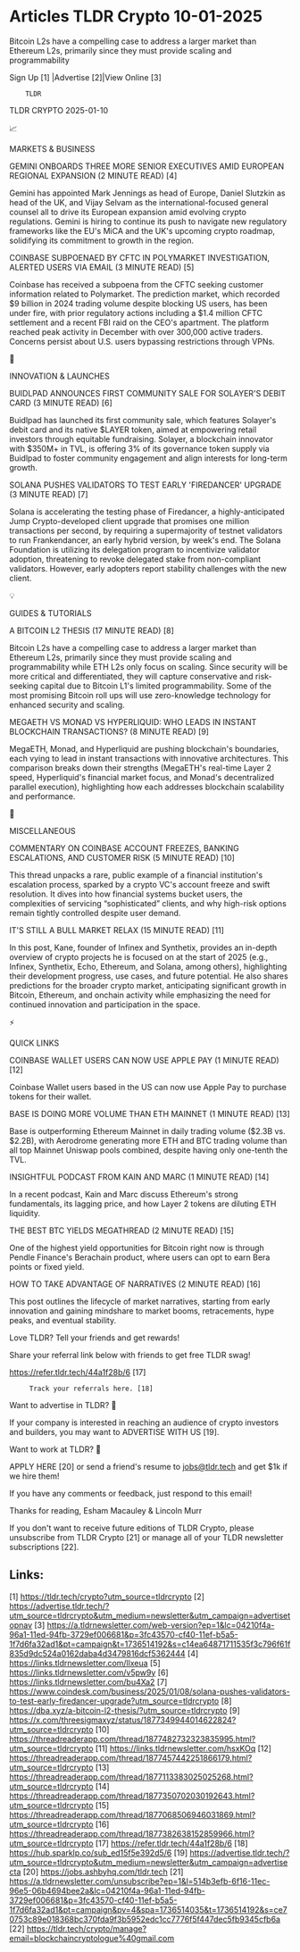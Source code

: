 # Articles TLDR Crypto 10-01-2025

Bitcoin L2s have a compelling case to address a larger market than
Ethereum L2s, primarily since they must provide scaling and
programmability ‌ ‌ ‌ ‌ ‌ ‌ ‌ ‌ ‌ ‌ ‌ ‌ ‌ ‌ ‌ ‌ ‌ ‌ ‌ ‌ ‌ ‌ ‌ ‌ ‌ ‌  ‌ ‌ ‌ ‌ ‌ ‌ ‌ ‌ ‌ ‌ ‌ ‌ ‌ ‌ ‌ ‌ ‌ ‌ ‌ ‌ ‌ ‌ ‌ ‌ ‌ ‌ 


 Sign Up [1] |Advertise [2]|View Online [3] 

		TLDR 

TLDR CRYPTO 2025-01-10

📈 

MARKETS & BUSINESS

 GEMINI ONBOARDS THREE MORE SENIOR EXECUTIVES AMID EUROPEAN REGIONAL
EXPANSION (2 MINUTE READ) [4] 

 Gemini has appointed Mark Jennings as head of Europe, Daniel Slutzkin
as head of the UK, and Vijay Selvam as the international-focused
general counsel all to drive its European expansion amid evolving
crypto regulations. Gemini is hiring to continue its push to navigate
new regulatory frameworks like the EU's MiCA and the UK's upcoming
crypto roadmap, solidifying its commitment to growth in the region. 

 COINBASE SUBPOENAED BY CFTC IN POLYMARKET INVESTIGATION, ALERTED
USERS VIA EMAIL (3 MINUTE READ) [5] 

 Coinbase has received a subpoena from the CFTC seeking customer
information related to Polymarket. The prediction market, which
recorded $9 billion in 2024 trading volume despite blocking US users,
has been under fire, with prior regulatory actions including a $1.4
million CFTC settlement and a recent FBI raid on the CEO's apartment.
The platform reached peak activity in December with over 300,000
active traders. Concerns persist about U.S. users bypassing
restrictions through VPNs. 

🚀 

INNOVATION & LAUNCHES

 BUIDLPAD ANNOUNCES FIRST COMMUNITY SALE FOR SOLAYER'S DEBIT CARD (3
MINUTE READ) [6] 

 Buidlpad has launched its first community sale, which features
Solayer's debit card and its native $LAYER token, aimed at empowering
retail investors through equitable fundraising. Solayer, a blockchain
innovator with $350M+ in TVL, is offering 3% of its governance token
supply via Buidlpad to foster community engagement and align interests
for long-term growth. 

 SOLANA PUSHES VALIDATORS TO TEST EARLY 'FIREDANCER' UPGRADE (3 MINUTE
READ) [7] 

 Solana is accelerating the testing phase of Firedancer, a
highly-anticipated Jump Crypto-developed client upgrade that promises
one million transactions per second, by requiring a supermajority of
testnet validators to run Frankendancer, an early hybrid version, by
week's end. The Solana Foundation is utilizing its delegation program
to incentivize validator adoption, threatening to revoke delegated
stake from non-compliant validators. However, early adopters report
stability challenges with the new client. 

💡 

GUIDES & TUTORIALS

 A BITCOIN L2 THESIS (17 MINUTE READ) [8] 

 Bitcoin L2s have a compelling case to address a larger market than
Ethereum L2s, primarily since they must provide scaling and
programmability while ETH L2s only focus on scaling. Since security
will be more critical and differentiated, they will capture
conservative and risk-seeking capital due to Bitcoin L1's limited
programmability. Some of the most promising Bitcoin roll ups will use
zero-knowledge technology for enhanced security and scaling. 

 MEGAETH VS MONAD VS HYPERLIQUID: WHO LEADS IN INSTANT BLOCKCHAIN
TRANSACTIONS? (8 MINUTE READ) [9] 

 MegaETH, Monad, and Hyperliquid are pushing blockchain's boundaries,
each vying to lead in instant transactions with innovative
architectures. This comparison breaks down their strengths (MegaETH's
real-time Layer 2 speed, Hyperliquid's financial market focus, and
Monad's decentralized parallel execution), highlighting how each
addresses blockchain scalability and performance. 

🦄 

MISCELLANEOUS

 COMMENTARY ON COINBASE ACCOUNT FREEZES, BANKING ESCALATIONS, AND
CUSTOMER RISK (5 MINUTE READ) [10] 

 This thread unpacks a rare, public example of a financial
institution's escalation process, sparked by a crypto VC's account
freeze and swift resolution. It dives into how financial systems
bucket users, the complexities of servicing “sophisticated”
clients, and why high-risk options remain tightly controlled despite
user demand. 

 IT'S STILL A BULL MARKET RELAX (15 MINUTE READ) [11] 

 In this post, Kane, founder of Infinex and Synthetix, provides an
in-depth overview of crypto projects he is focused on at the start of
2025 (e.g., Infinex, Synthetix, Echo, Ethereum, and Solana, among
others), highlighting their development progress, use cases, and
future potential. He also shares predictions for the broader crypto
market, anticipating significant growth in Bitcoin, Ethereum, and
onchain activity while emphasizing the need for continued innovation
and participation in the space. 

⚡ 

QUICK LINKS

 COINBASE WALLET USERS CAN NOW USE APPLE PAY (1 MINUTE READ) [12] 

 Coinbase Wallet users based in the US can now use Apple Pay to
purchase tokens for their wallet. 

 BASE IS DOING MORE VOLUME THAN ETH MAINNET (1 MINUTE READ) [13] 

 Base is outperforming Ethereum Mainnet in daily trading volume ($2.3B
vs. $2.2B), with Aerodrome generating more ETH and BTC trading volume
than all top Mainnet Uniswap pools combined, despite having only
one-tenth the TVL. 

 INSIGHTFUL PODCAST FROM KAIN AND MARC (1 MINUTE READ) [14] 

 In a recent podcast, Kain and Marc discuss Ethereum's strong
fundamentals, its lagging price, and how Layer 2 tokens are diluting
ETH liquidity. 

 THE BEST BTC YIELDS MEGATHREAD (2 MINUTE READ) [15] 

 One of the highest yield opportunities for Bitcoin right now is
through Pendle Finance's Berachain product, where users can opt to
earn Bera points or fixed yield. 

 HOW TO TAKE ADVANTAGE OF NARRATIVES (2 MINUTE READ) [16] 

 This post outlines the lifecycle of market narratives, starting from
early innovation and gaining mindshare to market booms, retracements,
hype peaks, and eventual stability. 

Love TLDR? Tell your friends and get rewards!

 Share your referral link below with friends to get free TLDR swag! 

 https://refer.tldr.tech/44a1f28b/6 [17] 

		 Track your referrals here. [18] 

Want to advertise in TLDR? 📰

 If your company is interested in reaching an audience of crypto
investors and builders, you may want to ADVERTISE WITH US [19]. 

Want to work at TLDR? 💼

 APPLY HERE [20] or send a friend's resume to jobs@tldr.tech and get
$1k if we hire them! 

 If you have any comments or feedback, just respond to this email! 

Thanks for reading, 
Esham Macauley & Lincoln Murr 

If you don't want to receive future editions of TLDR Crypto, please
unsubscribe from TLDR Crypto [21] or manage all of your TLDR
newsletter subscriptions [22]. 

 

Links:
------
[1] https://tldr.tech/crypto?utm_source=tldrcrypto
[2] https://advertise.tldr.tech/?utm_source=tldrcrypto&utm_medium=newsletter&utm_campaign=advertisetopnav
[3] https://a.tldrnewsletter.com/web-version?ep=1&lc=04210f4a-96a1-11ed-94fb-3729ef006681&p=3fc43570-cf40-11ef-b5a5-1f7d6fa32ad1&pt=campaign&t=1736514192&s=c14ea64871711535f3c796f61f835d9dc524a0162daba4d3479816dcf5362444
[4] https://links.tldrnewsletter.com/llxeua
[5] https://links.tldrnewsletter.com/v5pw9y
[6] https://links.tldrnewsletter.com/bu4Xa2
[7] https://www.coindesk.com/business/2025/01/08/solana-pushes-validators-to-test-early-firedancer-upgrade?utm_source=tldrcrypto
[8] https://dba.xyz/a-bitcoin-l2-thesis/?utm_source=tldrcrypto
[9] https://x.com/threesigmaxyz/status/1877349944014622824?utm_source=tldrcrypto
[10] https://threadreaderapp.com/thread/1877482732323835995.html?utm_source=tldrcrypto
[11] https://links.tldrnewsletter.com/hsxKOq
[12] https://threadreaderapp.com/thread/1877457442251866179.html?utm_source=tldrcrypto
[13] https://threadreaderapp.com/thread/1877113383025025268.html?utm_source=tldrcrypto
[14] https://threadreaderapp.com/thread/1877350702030192643.html?utm_source=tldrcrypto
[15] https://threadreaderapp.com/thread/1877068506946031869.html?utm_source=tldrcrypto
[16] https://threadreaderapp.com/thread/1877382638152859966.html?utm_source=tldrcrypto
[17] https://refer.tldr.tech/44a1f28b/6
[18] https://hub.sparklp.co/sub_ed15f5e392d5/6
[19] https://advertise.tldr.tech/?utm_source=tldrcrypto&utm_medium=newsletter&utm_campaign=advertisecta
[20] https://jobs.ashbyhq.com/tldr.tech
[21] https://a.tldrnewsletter.com/unsubscribe?ep=1&l=514b3efb-6f16-11ec-96e5-06b4694bee2a&lc=04210f4a-96a1-11ed-94fb-3729ef006681&p=3fc43570-cf40-11ef-b5a5-1f7d6fa32ad1&pt=campaign&pv=4&spa=1736514035&t=1736514192&s=ce70753c89e018368bc370fda9f3b5952edc1cc7776f5f447dec5fb9345cfb6a
[22] https://tldr.tech/crypto/manage?email=blockchaincryptologue%40gmail.com
